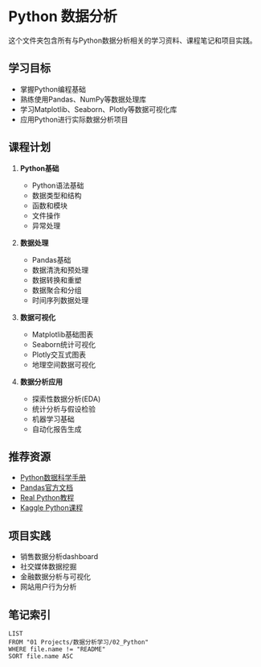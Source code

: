 # Python 数据分析

这个文件夹包含所有与Python数据分析相关的学习资料、课程笔记和项目实践。

## 学习目标
- 掌握Python编程基础
- 熟练使用Pandas、NumPy等数据处理库
- 学习Matplotlib、Seaborn、Plotly等数据可视化库
- 应用Python进行实际数据分析项目

## 课程计划
1. **Python基础**
   - Python语法基础
   - 数据类型和结构
   - 函数和模块
   - 文件操作
   - 异常处理

2. **数据处理**
   - Pandas基础
   - 数据清洗和预处理
   - 数据转换和重塑
   - 数据聚合和分组
   - 时间序列数据处理

3. **数据可视化**
   - Matplotlib基础图表
   - Seaborn统计可视化
   - Plotly交互式图表
   - 地理空间数据可视化

4. **数据分析应用**
   - 探索性数据分析(EDA)
   - 统计分析与假设检验
   - 机器学习基础
   - 自动化报告生成

## 推荐资源
- [Python数据科学手册](https://jakevdp.github.io/PythonDataScienceHandbook/)
- [Pandas官方文档](https://pandas.pydata.org/docs/)
- [Real Python教程](https://realpython.com/)
- [Kaggle Python课程](https://www.kaggle.com/learn/python)

## 项目实践
- 销售数据分析dashboard
- 社交媒体数据挖掘
- 金融数据分析与可视化
- 网站用户行为分析

## 笔记索引
```dataview
LIST
FROM "01 Projects/数据分析学习/02_Python"
WHERE file.name != "README"
SORT file.name ASC
``` 